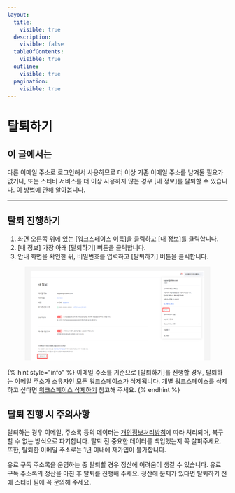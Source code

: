 ```yaml
---
layout:
  title:
    visible: true
  description:
    visible: false
  tableOfContents:
    visible: true
  outline:
    visible: true
  pagination:
    visible: true
---
```


# 탈퇴하기

## 이 글에서는 <a href="#h_01hfe7gr55d2z50y7mjr1d198b" id="h_01hfe7gr55d2z50y7mjr1d198b"></a>

다른 이메일 주소로 로그인해서 사용하므로 더 이상 기존 이메일 주소를 남겨둘 필요가 없거나, 또는 스티비 서비스를 더 이상 사용하지 않는 경우 \[내 정보]를 탈퇴할 수 있습니다. 이 방법에 관해 알아봅니다.

***

## &#x20;탈퇴 진행하기

1. 화면 오른쪽 위에 있는 \[워크스페이스 이름]을 클릭하고 \[내 정보]를 클릭합니다.
2. \[내 정보] 가장 아래 \[탈퇴하기] 버튼을 클릭합니다.
3. 안내 화면을 확인한 뒤, 비밀번호를 입력하고 \[탈퇴하기] 버튼을 클릭합니다.

<figure><img src="../../.gitbook/assets/탈퇴하기 (1).png" alt=""><figcaption></figcaption></figure>

{% hint style="info" %}
이메일 주소를 기준으로 \[탈퇴하기]를 진행할 경우, 탈퇴하는 이메일 주소가 소유자인 모든 워크스페이스가 삭제됩니다. 개별 워크스페이스를 삭제하고 싶다면 [워크스페이스 삭제하기](../settings/delete.md) 참고해 주세요.
{% endhint %}



## 탈퇴 진행 시 주의사항 <a href="#h_01hfx35jw1vww04whrp5zk32vx" id="h_01hfx35jw1vww04whrp5zk32vx"></a>

탈퇴하는 경우 이메일, 주소록 등의 데이터는 [개인정보처리방침](https://policy.stibee.com/privacy)에 따라 처리되며, 복구할 수 없는 방식으로 파기합니다. 탈퇴 전 중요한 데이터를 백업했는지 꼭 살펴주세요. 또한, 탈퇴한 이메일 주소로는 1년 이내에 재가입이 불가합니다.

유료 구독 주소록을 운영하는 중 탈퇴할 경우 정산에 어려움이 생길 수 있습니다. 유료 구독 주소록의 정산을 마친 후 탈퇴를 진행해 주세요. 정산에 문제가 있다면 탈퇴하기 전에 스티비 팀에 꼭 문의해 주세요.&#x20;
